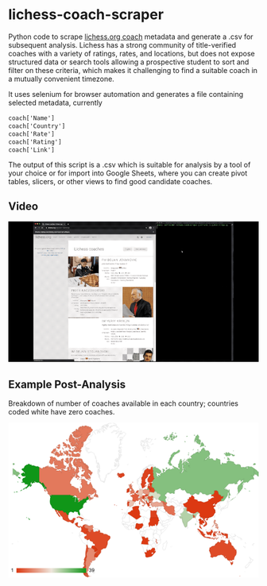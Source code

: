 # lichess-coach-scraper
Python code to scrape [lichess.org coach](https://lichess.org/coach) metadata and generate a .csv for subsequent analysis. Lichess has a strong community of title-verified coaches with a variety of ratings, rates, and locations, but does not expose structured data or search tools allowing a prospective student to sort and filter on these criteria, which makes it challenging to find a suitable coach in a mutually convenient timezone.

It uses selenium for browser automation and generates a file containing selected metadata, currently

    coach['Name']
    coach['Country']
    coach['Rate']
    coach['Rating']
    coach['Link']
The output of this script is a .csv which is suitable for analysis by a tool of your choice or for import into Google Sheets, where you can create pivot tables, slicers, or other views to find good candidate coaches.

## Video
![](Media/Video-Small.gif)

## Example Post-Analysis

Breakdown of number of coaches available in each country; countries coded white have zero coaches.

![](Media/geo-breakdown.png)

